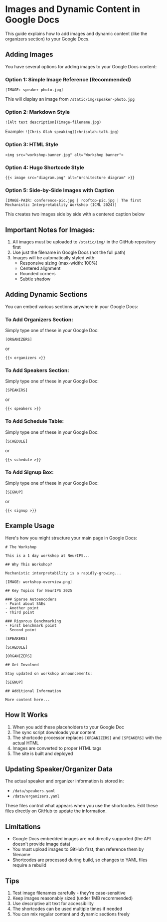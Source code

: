 # Images and Dynamic Content in Google Docs

This guide explains how to add images and dynamic content (like the organizers section) to your Google Docs.

## Adding Images

You have several options for adding images to your Google Docs content:

### Option 1: Simple Image Reference (Recommended)
```
[IMAGE: speaker-photo.jpg]
```
This will display an image from `/static/img/speaker-photo.jpg`

### Option 2: Markdown Style
```
![Alt text description](image-filename.jpg)
```
Example: `![Chris Olah speaking](chrisolah-talk.jpg)`

### Option 3: HTML Style
```
<img src="workshop-banner.jpg" alt="Workshop banner">
```

### Option 4: Hugo Shortcode Style
```
{{< image src="diagram.png" alt="Architecture diagram" >}}
```

### Option 5: Side-by-Side Images with Caption
```
[IMAGE-PAIR: conference-pic.jpg | rooftop-pic.jpg | The first Mechanistic Interpretability Workshop (ICML 2024)]
```
This creates two images side by side with a centered caption below

## Important Notes for Images:
1. All images must be uploaded to `/static/img/` in the GitHub repository first
2. Use just the filename in Google Docs (not the full path)
3. Images will be automatically styled with:
   - Responsive sizing (max-width: 100%)
   - Centered alignment
   - Rounded corners
   - Subtle shadow

## Adding Dynamic Sections

You can embed various sections anywhere in your Google Docs:

### To Add Organizers Section:
Simply type one of these in your Google Doc:
```
[ORGANIZERS]
```
or
```
{{< organizers >}}
```

### To Add Speakers Section:
Simply type one of these in your Google Doc:
```
[SPEAKERS]
```
or
```
{{< speakers >}}
```

### To Add Schedule Table:
Simply type one of these in your Google Doc:
```
[SCHEDULE]
```
or
```
{{< schedule >}}
```

### To Add Signup Box:
Simply type one of these in your Google Doc:
```
[SIGNUP]
```
or
```
{{< signup >}}
```

## Example Usage

Here's how you might structure your main page in Google Docs:

```
# The Workshop

This is a 1 day workshop at NeurIPS...

## Why This Workshop?

Mechanistic interpretability is a rapidly-growing...

[IMAGE: workshop-overview.png]

## Key Topics for NeurIPS 2025

### Sparse Autoencoders
- Point about SAEs
- Another point
- Third point

### Rigorous Benchmarking
- First benchmark point
- Second point

[SPEAKERS]

[SCHEDULE]

[ORGANIZERS]

## Get Involved

Stay updated on workshop announcements:

[SIGNUP]

## Additional Information

More content here...
```

## How It Works

1. When you add these placeholders to your Google Doc
2. The sync script downloads your content
3. The shortcode processor replaces `[ORGANIZERS]` and `[SPEAKERS]` with the actual HTML
4. Images are converted to proper HTML tags
5. The site is built and deployed

## Updating Speaker/Organizer Data

The actual speaker and organizer information is stored in:
- `/data/speakers.yaml`
- `/data/organizers.yaml`

These files control what appears when you use the shortcodes. Edit these files directly on GitHub to update the information.

## Limitations

- Google Docs embedded images are not directly supported (the API doesn't provide image data)
- You must upload images to GitHub first, then reference them by filename
- Shortcodes are processed during build, so changes to YAML files require a rebuild

## Tips

1. Test image filenames carefully - they're case-sensitive
2. Keep images reasonably sized (under 1MB recommended)
3. Use descriptive alt text for accessibility
4. The shortcodes can be used multiple times if needed
5. You can mix regular content and dynamic sections freely